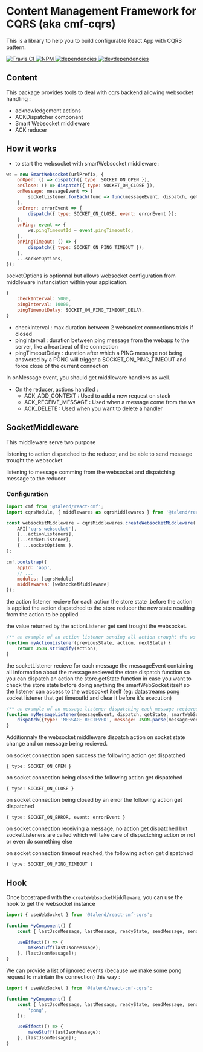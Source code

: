 # Content Management Framework for CQRS (aka cmf-cqrs)

This is a library to help you to build configurable React App with CQRS pattern.

[![Travis CI][travis-ci-image] ][travis-ci-url]
[![NPM][npm-icon] ][npm-url]
[![dependencies][dependencies-image] ][dependencies-url]
[![devdependencies][devdependencies-image] ][devdependencies-url]

[npm-icon]: https://img.shields.io/npm/v/@talend/react-cmf-cqrs.svg
[npm-url]: https://npmjs.org/package/@talend/react-cmf-cqrs
[travis-ci-image]: https://travis-ci.org/Talend/ui.svg?branch=master
[travis-ci-url]: https://travis-ci.org/Talend/ui
[dependencies-image]: https://david-dm.org/Talend/ui/status.svg?path=packages/cmf-cqrs
[dependencies-url]: https://david-dm.org/Talend/ui?path=packages/cmf-cqrs
[devdependencies-image]: https://david-dm.org/Talend/ui/dev-status.svg?path=packages/cmf-cqrs
[devdependencies-url]: https://david-dm.org/Talend/ui?path=packages/cmf-cqrs&type=dev

## Content

This package provides tools to deal with cqrs backend allowing websocket handling :

- acknowledgement actions
- ACKDispatcher component
- Smart Websocket middleware
- ACK reducer

## How it works

- to start the websocket with smartWebsocket middleware :

```javascript
ws = new SmartWebsocket(urlPrefix, {
	onOpen: () => dispatch({ type: SOCKET_ON_OPEN }),
	onClose: () => dispatch({ type: SOCKET_ON_CLOSE }),
	onMessage: messageEvent => {
		socketListener.forEach(func => func(messageEvent, dispatch, getState, ws));
	},
	onError: errorEvent => {
		dispatch({ type: SOCKET_ON_CLOSE, event: errorEvent });
	},
	onPing: event => {
		ws.pingTimeoutId = event.pingTimeoutId;
	},
	onPingTimeout: () => {
		dispatch({ type: SOCKET_ON_PING_TIMEOUT });
	},
	...socketOptions,
});
```

socketOptions is optionnal but allows websocket configuration from middleware instanciation within your application.

```javascript
{
	checkInterval: 5000,
	pingInterval: 10000,
	pingTimeoutDelay: SOCKET_ON_PING_TIMEOUT_DELAY,
}
```

- checkInterval : max duration between 2 websocket connections trials if closed
- pingInterval : duration between ping message from the webapp to the server, like a heartbeat of the connection
- pingTimeoutDelay : duration after which a PING message not being answered by a PONG will trigger a SOCKET_ON_PING_TIMEOUT and force close of the current connection

In onMessage event, you should get middleware handlers as well.

- On the reducer, actions handled :
  - ACK_ADD_CONTEXT : Used to add a new request on stack
  - ACK_RECEIVE_MESSAGE : Used when a message come from the ws
  - ACK_DELETE : Used when you want to delete a handler

## SocketMiddleware

This middleware serve two purpose

listening to action dispatched to the reducer, and be able to send message trought the websocket

listening to message comming from the websocket and dispatching message to the reducer

### Configuration

```javascript
import cmf from '@talend/react-cmf';
import cqrsModule, { middlewares as cqrsMiddlewares } from '@talend/react-cmf-cqrs';

const websocketMiddleware = cqrsMiddlewares.createWebsocketMiddleware(
	API['cqrs-websocket'],
	[...actionListeners],
	[...socketListener],
	{ ...socketOptions },
);

cmf.bootstrap({
	appId: 'app',
	// ...
	modules: [cqrsModule]
	middlewares: [websocketMiddleware]
});
```

the action listener recieve for each action
the store state ,before the action is applied
the action dispatched to the store reducer
the new state resulting from the action to be applied

the value returned by the actionListener get sent trought the websocket.

```javascript
/** an example of an action listener sending all action trought the ws **/
function myActionListener(previousState, action, nextState) {
	return JSON.stringify(action);
}
```

the socketListener recieve for each message
the messageEvent containing all information about the message recieved
the store.dispatch function so you can dispatch an action
the store.getState function in case you want to check the store state before doing anything
the smartWebSocket itself so the listener can access to the websocket itself (eg: datastreams pong socket listener that get timeoutId and clear it before it's execution)

```javascript
/** an example of an message listener dispatching each message recieved **/
function myMessageListener(messageEvent, dispatch, getState, smartWebSocket) {
	dispatch({type: 'MESSAGE RECIEVED', message: JSON.parse(messageEvent.data);})
}
```

Additionnaly the websocket middleware dispatch action on socket state change and on message being recieved.

on socket connection open success the following action get dispatched

```
{ type: SOCKET_ON_OPEN }
```

on socket connection being closed the following action get dispatched

```
{ type: SOCKET_ON_CLOSE }
```

on socket connection being closed by an error the following action get dispatched

```
{ type: SOCKET_ON_ERROR, event: errorEvent }
```

on socket connection receiving a message, no action get dispatched but socketListeners are called which will take care of dispactching action or not or even do something else

on socket connection timeout reached, the following action get dispatched

```
{ type: SOCKET_ON_PING_TIMEOUT }
```

## Hook

Once boostraped with the `createWebsocketMiddleware`, you can use the hook to get the websocket instance

```javascript
import { useWebSocket } from '@talend/react-cmf-cqrs';

function MyComponent() {
	const { lastJsonMessage, lastMessage, readyState, sendMessage, sendJsonMessage } = useWebsocket();

	useEffect(() => {
		makeStuff(lastJsonMessage);
	}, [lastJsonMessage]);
}
```

We can provide a list of ignored events (because we make some pong request to maintain the connection) this way :

```javascript
import { useWebSocket } from '@talend/react-cmf-cqrs';

function MyComponent() {
	const { lastJsonMessage, lastMessage, readyState, sendMessage, sendJsonMessage } = useWebsocket([
		'pong',
	]);

	useEffect(() => {
		makeStuff(lastJsonMessage);
	}, [lastJsonMessage]);
}
```
